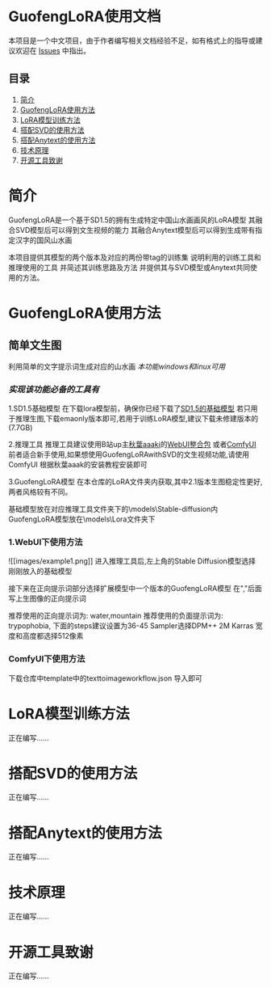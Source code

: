 # GuofengLoRA使用文档

本项目是一个中文项目，由于作者编写相关文档经验不足，如有格式上的指导或建议欢迎在 [Issues](https://github.com/KBRASK/GuofengLoRA/issues) 中指出。

## 目录
1. [简介](#简介)
3. [GuofengLoRA使用方法](#GuofengLoRA使用方法)
4. [LoRA模型训练方法](#LoRA模型训练方法)
5. [搭配SVD的使用方法](#搭配SVD的使用方法)
6. [搭配Anytext的使用方法](#搭配Anytext的使用方法)
7. [技术原理](#技术原理)
8. [开源工具致谢](#开源工具致谢)

# 简介
GuofengLoRA是一个基于SD1.5的拥有生成特定中国山水画画风的LoRA模型
其融合SVD模型后可以得到文生视频的能力
其融合Anytext模型后可以得到生成带有指定汉字的国风山水画

本项目提供其模型的两个版本及对应的两份带tag的训练集
说明利用的训练工具和推理使用的工具 并简述其训练思路及方法
并提供其与SVD模型或Anytext共同使用的方法。
# GuofengLoRA使用方法
## 简单文生图
利用简单的文字提示词生成对应的山水画
_本功能windows和linux可用_

### _实现该功能必备的工具有_
1.SD1.5基础模型
在下载lora模型前，确保你已经下载了[SD1.5的基础模型](https://huggingface.co/runwayml/stable-diffusion-v1-5/tree/main) 若只用于推理生图,下载emaonly版本即可,若用于训练LoRA模型,建议下载未修建版本的(7.7GB)

2.推理工具
推理工具建议使用B站up主[秋葉aaaki](https://space.bilibili.com/12566101)的[WebUI整合包](https://www.bilibili.com/video/BV1iM4y1y7oA/) 或者[ComfyUI](https://www.bilibili.com/video/BV1Ew411776J/)
前者适合新手使用,如果想使用GuofengLoRAwithSVD的文生视频功能,请使用ComfyUI
根据秋葉aaak的安装教程安装即可

3.GuofengLoRA模型
在本仓库的LoRA文件夹内获取,其中2.1版本生图稳定性更好,两者风格较有不同。

基础模型放在对应推理工具文件夹下的\\models\\Stable-diffusion内
GuofengLoRA模型放在\\models\\Lora文件夹下

### 1.WebUI下使用方法
![[images/example1.png]]
进入推理工具后,左上角的Stable Diffusion模型选择刚刚放入的基础模型

接下来在正向提示词部分选择扩展模型中一个版本的GuofengLoRA模型
在","后面写上生图像的正向提示词

推荐使用的正向提示词为: water,mountain
推荐使用的负面提示词为: trypophobia,
下面的steps建议设置为36-45
Sampler选择DPM++ 2M Karras
宽度和高度都选择512像素

### ComfyUI下使用方法
下载仓库中template中的texttoimageworkflow.json 导入即可

# LoRA模型训练方法
正在编写......
# 搭配SVD的使用方法
正在编写......
# 搭配Anytext的使用方法
正在编写......
# 技术原理
正在编写......
# 开源工具致谢
正在编写......
